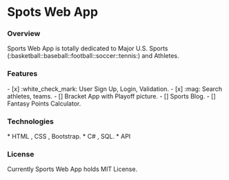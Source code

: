 
<h1>Spots Web App</h3>

<h3>Overview</h3>
<p>Sports Web App is totally dedicated to Major U.S. Sports (:basketball::baseball::football::soccer::tennis:) and Athletes. <p/>

<h3>Features</h3>
- [x] :white_check_mark: User Sign Up, Login, Validation.
- [x] :mag: Search athletes, teams.
- [] Bracket App with Playoff picture.
- [] Sports Blog.
- [] Fantasy Points Calculator.


<h3>Technologies</h3>
* HTML , CSS , Bootstrap.
* C# , SQL.
* API

<h3>License</h3>
<p>Currently Sports Web App holds MIT License.
